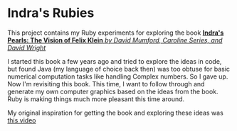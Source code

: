 Indra's Rubies
==============

This project contains my Ruby experiments for exploring the book 
[**Indra's Pearls: The Vision of Felix Klein** 
*by David Mumford, Caroline Series, and David Wright*](http://books.google.com/books?id=XFE3jmSEfC8C)

I started this book a few years ago and tried to explore the ideas in code, but found Java (my language of choice back then) was too obtuse for basic numerical computation tasks like handling Complex numbers. So I gave up. Now I'm revisiting this book. This time, I want to follow through and generate my own computer graphics based on the ideas from the book. Ruby is making things much more pleasant this time around.

My original inspiration for getting the book and exploring these ideas was [this video](http://www.youtube.com/watch?v=JX3VmDgiFnY)

